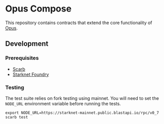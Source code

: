 # Opus Compose

This repository contains contracts that extend the core functionality of [Opus](https://github.com/lindy-labs/opus_contracts).

## Development

### Prerequisites

- [Scarb](https://docs.swmansion.com/scarb/docs.html)
- [Starknet Foundry](https://github.com/foundry-rs/starknet-foundry)

### Testing

The test suite relies on fork testing using mainnet. You will need to set the `NODE_URL` environment variable before running the tests.

```
export NODE_URL=https://starknet-mainnet.public.blastapi.io/rpc/v0_7
scarb test
```

